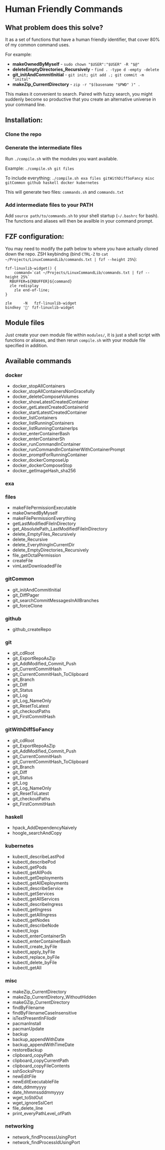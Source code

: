 # Human Friendly Commands

## What problem does this solve?

It as a set of functions that have a human friendly identifier, that cover 80% of my common command uses.

For example:
- **makeOwnedByMyself** - `sudo chown "$USER":"$USER" -R "$@"`
- **deleteEmptyDirectories_Recursively** - `find . -type d -empty -delete`
- **git_initAndCommitInitial** - `git init; git add .; git commit -m "inital" `
- **makeZip_CurrentDirectory**  - `zip -r "$(basename "$PWD" )" . `

This makes it convenient to search. Paired with fuzzy search, you might suddenly become so productive that you create an alternative universe in your command line.

## Installation:

### Clone the repo

### Generate the intermediate files

Run `./compile.sh` with the modules you want available.

Example:
`./compile.sh git files`

To include everything:
`./compile.sh exa files gitWithDiffSoFancy misc gitCommon github haskell docker kubernetes`

This will generate two files:
`commands.sh` and `commands.txt`

### Add intermediate files to your PATH

Add `source path/to/commands.sh` to your shell startup (`~/.bashrc` for bash). The functions and aliases will then be availble in your command prompt.

## FZF configuration: 

You may need to modify the path below to where you have actually cloned down the repo.
ZSH keybindng (bind `CTRL-Z` to `cat ~/Projects/LinuxCommandLib/commands.txt | fzf --height 25%`):

```
fzf-linuxlib-widget() {
	command=`cat ~/Projects/LinuxCommandLib/commands.txt | fzf --height 25%`
  RBUFFER=${RBUFFER}${command}
  zle redisplay
	zle end-of-line;
}

zle     -N   fzf-linuxlib-widget
bindkey '' fzf-linuxlib-widget
```

## Module files

Just create your own module file within `modules/`, it is just a shell script with functions or aliases, and then rerun `compile.sh` with your module file specified in addition.

## Available commands

### docker
- docker_stopAllContainers
- docker_stopAllContainersNonGracefully
- docker_deleteComposeVolumes
- docker_showLatestCreatedContainer
- docker_getLatestCreatedContainerId
- docker_startLatestCreatedContainer
- docker_listContainers
- docker_listRunningContainers
- docker_listRunningContainerIps
- docker_enterContainerBash
- docker_enterContainerSh
- docker_runCommandInContainer
- docker_runCommandInContainerWithContainerPrompt
- docker_promptForRunningContainer
- docker_dockerComposeUp
- docker_dockerComposeStop
- docker_getImageHash_sha256
### exa
### files
- makeFilePermissionExecutable
- makeOwnedByMyself
- makeFilePermissionEverything
- getLastModifiedFileInDirectory
- get_AbsolutePath_LastModifiedFileInDirectory
- delete_EmptyFiles_Recursively
- delete_Recursive
- delete_EverythingInCurrentDir
- delete_EmptyDirectories_Recursively
- file_getOctalPermission
- createFile
- vimLastDownloadedFile
### gitCommon
- git_initAndCommitInitial
- git_DiffPager
- git_searchCommitMessagesInAllBranches
- git_forceClone
### github
- github_createRepo
### git
- git_cdRoot
- git_ExportRepoAsZip
- git_AddModified_Commit_Push
- git_CurrentCommitHash
- git_CurrentCommitHash_ToClipboard
- git_Branch
- git_Diff
- git_Status
- git_Log
- git_Log_NameOnly
- git_ResetToLatest
- git_checkoutPaths
- git_FirstCommitHash
### gitWithDiffSoFancy
- git_cdRoot
- git_ExportRepoAsZip
- git_AddModified_Commit_Push
- git_CurrentCommitHash
- git_CurrentCommitHash_ToClipboard
- git_Branch
- git_Diff
- git_Status
- git_Log
- git_Log_NameOnly
- git_ResetToLatest
- git_checkoutPaths
- git_FirstCommitHash
### haskell
- hpack_AddDependencyNaively
- hoogle_searchAndCopy
### kubernetes
- kubectl_describeLastPod
- kubectl_describePod
- kubectl_getPods
- kubectl_getAllPods
- kubectl_getDeployments
- kubectl_getAllDeployments
- kubectl_describeService
- kubectl_getServices
- kubectl_getAllServices
- kubectl_describeIngress
- kubectl_getIngress
- kubectl_getAllIngress
- kubectl_getNodes
- kubectl_describeNode
- kubectl_logs
- kubectl_enterContainerSh
- kubectl_enterContainerBash
- kubectl_create_byFile
- kubectl_apply_byFile
- kubectl_replace_byFile
- kubectl_delete_byFile
- kubectl_getAll
### misc
- makeZip_CurrentDirectory
- makeZip_CurrentDiretory_WithoutHidden
- makeGZip_CurrentDirectory
- findByFilename
- findByFilenameCaseInsensitive
- isTextPresentInFilodir
- pacmanInstall 
- pacmanUpdate 
- backup 
- backup_appendWithDate 
- backup_appendWithTimeDate 
- restoreBackup 
- clipboard_copyPath 
- clipboard_copyCurrentPath 
- clipboard_copyFileContents 
- sshSocksProxy
- newEditFile
- newEditExecutableFile
- date_ddmmyyyy 
- date_hhmmssddmmyyyy 
- wget_toStdOut
- wget_ignoreSslCert
- file_delete_line
- print_everyPathLevel_ofPath
### networking
- network_findProcessUsingPort
- network_findProcessIdUsingPort
